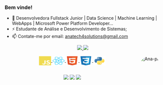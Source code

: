 
### Bem vinde!

- 🔭 Desenvolvedora Fullstack Junior | Data Science | Machine Learning | WebApps | Microsoft Power Platform Developer...
- ⚡ Estudante de Análise e Desenvolvimento de Sistemas;
- 📫 Contate-me por email: anatech4solutions@gmail.com

<div align="center">
  <a href="https://github.com/AnaLimaBR">
    <div align="center">
  <img height="180em" src="https://github-readme-stats.vercel.app/api?username=AnaLimaBR&show_icons=true&theme=onedark&include_all_commits=true&count_private=true"/>
  <img height="180em" src="https://github-readme-stats.vercel.app/api/top-langs/?username=AnaLimaBR&layout=compact&langs_count=7&theme=onedark"/>
</div>
  <div style="display: inline_block"><br>
  <img align="center" alt="Ana-Js" height="30" width="40" src="https://raw.githubusercontent.com/devicons/devicon/master/icons/javascript/javascript-plain.svg">
  <img align="center" alt="Ana-React" height="30" width="40" src="https://raw.githubusercontent.com/devicons/devicon/master/icons/react/react-original.svg">
  <img align="center" alt="Ana-HTML" height="30" width="40" src="https://raw.githubusercontent.com/devicons/devicon/master/icons/html5/html5-original.svg">
  <img align="center" alt="Ana-CSS" height="30" width="40" src="https://raw.githubusercontent.com/devicons/devicon/master/icons/css3/css3-original.svg">
  <img align="center" alt="Ana-Python" height="30" width="40" src="https://raw.githubusercontent.com/devicons/devicon/master/icons/python/python-original.svg">
  <img align="right" alt="Ana-pic" height="150" style="border-radius:50px;" src="https://picrew.me/shareImg/org/202206/338224_6LX1C492.png?width=676&height=676">
</div>

    
    
  ##
 
<div> 

  <a href="https://instagram.com/" target="_blank"><img src="https://img.shields.io/badge/-Instagram-%23E4405F?style=for-the-badge&logo=instagram&logoColor=white" target="_blank"></a>
  <a href = "mailto:@gmail.com"><img src="https://img.shields.io/badge/-Gmail-%23333?style=for-the-badge&logo=gmail&logoColor=white" target="_blank"></a>
  <a href="https://www.linkedin.com/in/ana-lima-ti/" target="_blank"><img src="https://img.shields.io/badge/-LinkedIn-%230077B5?style=for-the-badge&logo=linkedin&logoColor=white" target="_blank"></a> 
 

 
</div>
